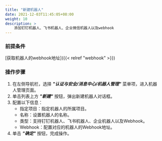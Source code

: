 ```yaml
---
title: "新建机器人"
date: 2021-12-03T11:45:05+08:00
weight: 10
description: >
    添加钉钉机器人、飞书机器人、企业微信机器人以及webhook
---
```


### 前提条件

[获取机器人的webhook地址]({{< relref "webhook" >}})

### 操作步骤

1. 在左侧导航栏，选择 **_"认证与安全/消息中心/机器人管理"_** 菜单项，进入机器人管理页面。
2. 单击列表上方 **_"新建"_** 按钮，弹出新建机器人对话框。
2. 配置以下信息：
    - 指定项目：指定机器人的所属项目。
    - 名称：设置机器人的名称。
    - 类型：支持钉钉机器人、飞书机器人、企业机器人以及Webhook。
    - Webhook：配置对应的机器人的Webhook地址。
3. 单击 **_"确定"_** 按钮，完成操作。